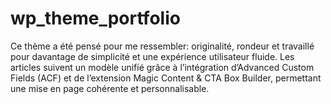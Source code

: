 # wp_theme_portfolio
Ce thème a été pensé pour me ressembler: originalité, rondeur et travaillé pour davantage de simplicité et une expérience utilisateur fluide.
Les articles suivent un modèle unifié grâce à l’intégration d’Advanced Custom Fields (ACF) et de l’extension Magic Content & CTA Box Builder, permettant une mise en page cohérente et personnalisable.
